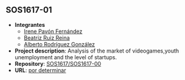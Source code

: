 ## SOS1617-01

- **Integrantes**
  - [Irene Pavón Fernández](https://github.com/1993irene)
  - [Beatriz Ruiz Reina](https://github.com/bearuirei2)
  - [Alberto Rodríguez González](https://github.com/AlbertoAxel)
- **Project description**: Analysis of the market of videogames,youth unemployment and the level of startups.
- **Repository**: [SOS1617/SOS1617-00](https://github.com/SOS1617/SOS1617-01)
- **URL**: [por determinar](#)
